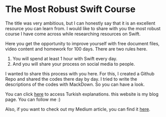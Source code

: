 # The Most Robust Swift Course
The title was very ambitious, but I can honestly say that it is an excellent resource you can learn from. I would like to share with you the most robust course I have come across while researching resources on Swift.

Here you get the opportunity to improve yourself with free document files, video content and homework for 100 days. There are two rules here.

1. You will spend at least 1 hour with Swift every day.
2. And you will share your process on social media to people.

I wanted to share this process with you here. For this, I created a Github Repo and shared the codes there day by day. I tried to write the descriptions of the codes with MackDown. So you can have a look.

You can click [here](http//www.ozturkomerfaruk.com) to access Turkish explanations. this website is my blog page. You can follow me :)

Also, if you want to check out my Medium article, you can find it [here](http//www.ozturkomerfaruk.com).
